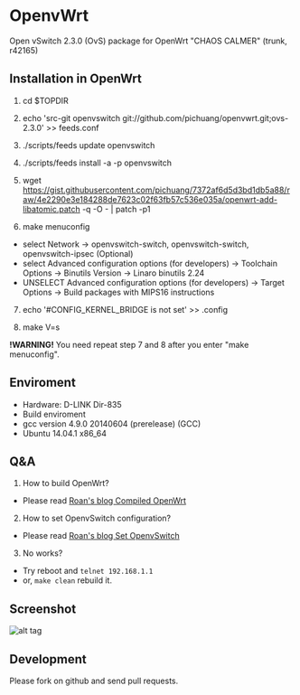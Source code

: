 OpenvWrt
===================

Open vSwitch 2.3.0 (OvS) package for OpenWrt "CHAOS CALMER" (trunk, r42165)

## Installation in OpenWrt

1. cd $TOPDIR

2. echo 'src-git openvswitch git://github.com/pichuang/openvwrt.git;ovs-2.3.0' >> feeds.conf

3. ./scripts/feeds update openvswitch

4. ./scripts/feeds install -a -p openvswitch

5. wget https://gist.githubusercontent.com/pichuang/7372af6d5d3bd1db5a88/raw/4e2290e3e184288de7623c02f63fb57c536e035a/openwrt-add-libatomic.patch -q -O - | patch -p1

6. make menuconfig
 * select Network -> openvswitch-switch, openvswitch-switch, openvswitch-ipsec (Optional)
 * select Advanced configuration options (for developers) -> Toolchain Options -> Binutils Version -> Linaro binutils 2.24
 * UNSELECT Advanced configuration options (for developers) -> Target Options -> Build packages with MIPS16 instructions

7. echo '#CONFIG_KERNEL_BRIDGE is not set' >> .config

8. make V=s

**!WARNING!** You need repeat step 7 and 8 after you enter "make menuconfig".


## Enviroment
* Hardware: D-LINK Dir-835
* Build enviroment
 * gcc version 4.9.0 20140604 (prerelease) (GCC)
 * Ubuntu 14.04.1 x86_64

Q&A
---

1. How to build OpenWrt?
 * Please read [Roan's blog Compiled OpenWrt](http://roan.logdown.com/posts/165911-compiled-openwrt) 

2. How to set OpenvSwitch configuration?
 * Please read [Roan's blog Set OpenvSwitch](http://roan.logdown.com/posts/191801-set-openvswitch)

3. No works?
 * Try reboot and ```telnet 192.168.1.1```
 * or, ```make clean``` rebuild it.

Screenshot
----------

![alt tag](https://lh6.googleusercontent.com/-Ix65c7GZIWc/U-2oTcwL4VI/AAAAAAAAFKs/HVAIJYkWdFY/w622-h425-no/Capture.PNG)

Development
-----------

Please fork on github and send pull requests.

